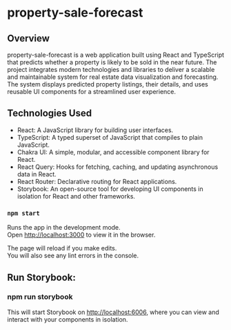 # property-sale-forecast

## Overview

property-sale-forecast is a web application built using React and TypeScript that predicts whether a property is likely to be sold in the near future. The project integrates modern technologies and libraries to deliver a scalable and maintainable system for real estate data visualization and forecasting. The system displays predicted property listings, their details, and uses reusable UI components for a streamlined user experience.

## Technologies Used

- React: A JavaScript library for building user interfaces.
- TypeScript: A typed superset of JavaScript that compiles to plain JavaScript.
- Chakra UI: A simple, modular, and accessible component library for React.
- React Query: Hooks for fetching, caching, and updating asynchronous data in React.
- React Router: Declarative routing for React applications.
- Storybook: An open-source tool for developing UI components in isolation for React and other frameworks.

### `npm start`

Runs the app in the development mode.\
Open [http://localhost:3000](http://localhost:3000) to view it in the browser.

The page will reload if you make edits.\
You will also see any lint errors in the console.

## Run Storybook:

### npm run storybook

This will start Storybook on [http://localhost:6006](http://localhost:6006), where you can view and interact with your components in isolation.
